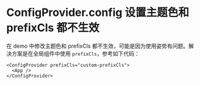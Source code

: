 # ConfigProvider.config 设置主题色和 prefixCls 都不生效

在 demo 中修改主题色和 prefixCls 都不生效，可能是因为使用姿势有问题。解决方案是在全局组件中使用 `prefixCls`，参考如下代码：

```tsx
<ConfigProvider prefixCls="custom-prefixCls">
  <App />
</ConfigProvider>
```
